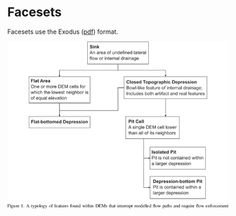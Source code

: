# Facesets

Facesets use the Exodus ([pdf](http://gsjaardema.github.io/seacas/exodusII-new.pdf)) format.


![Lindsay (2016) Depression Topology](../assets/images/examples/Lindsay2016_depression_typology.png)